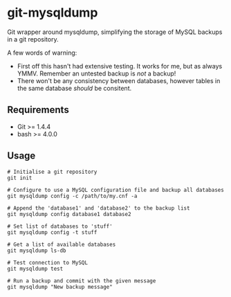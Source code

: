 git-mysqldump
=============

Git wrapper around mysqldump, simplifying the storage of MySQL backups in a
git repository.

A few words of warning:
* First off this hasn't had extensive testing. It works for me, but as always
  YMMV. Remember an untested backup is *not* a backup!
* There won't be any consistency between databases, however tables in the same
  database *should* be consitent.

Requirements
------------
* Git >= 1.4.4
* bash >= 4.0.0

Usage
-----

	# Initialise a git repository
	git init
	
	# Configure to use a MySQL configuration file and backup all databases
	git mysqldump config -c /path/to/my.cnf -a
	
	# Append the 'database1' and 'database2' to the backup list
	git mysqldump config database1 database2
	
	# Set list of databases to 'stuff'
	git mysqldump config -t stuff
	
	# Get a list of available databases
	git mysqldump ls-db
	
	# Test connection to MySQL
	git mysqldump test
	
	# Run a backup and commit with the given message
	git mysqldump "New backup message"
